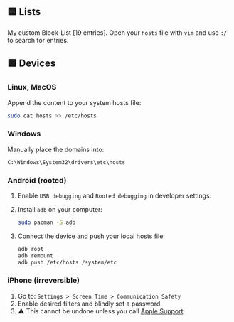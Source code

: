 ## 🟦 Lists

My custom Block-List [19 entries]. Open your `hosts` file with `vim` and use `:/` to search for entries.

## 🟩 Devices

### Linux, MacOS

Append the content to your system hosts file:

```bash
sudo cat hosts >> /etc/hosts
```

### Windows

Manually place the domains into:

```
C:\Windows\System32\drivers\etc\hosts
```

### Android (rooted)

1. Enable `USB debugging` and `Rooted debugging` in developer settings.
2. Install `adb` on your computer:

   ```bash
   sudo pacman -S adb
   ```

3. Connect the device and push your local hosts file:

   ```bash
   adb root
   adb remount
   adb push /etc/hosts /system/etc
   ```

### iPhone (irreversible)

1. Go to: `Settings > Screen Time > Communication Safety`  
2. Enable desired filters and blindly set a password  
3. ⚠️ This cannot be undone unless you call [Apple Support](https://support.apple.com/)


